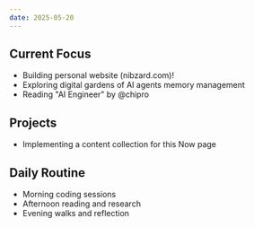 ```yaml
---
date: 2025-05-20
---
```


## Current Focus
- Building personal website (nibzard.com)!
- Exploring digital gardens of AI agents memory management
- Reading "AI Engineer" by @chipro

## Projects
- Implementing a content collection for this Now page

## Daily Routine
- Morning coding sessions
- Afternoon reading and research
- Evening walks and reflection
